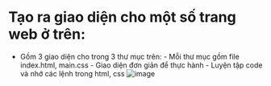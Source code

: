 # Tạo ra giao diện cho một số trang web ở trên:
- Gồm 3 giao diện cho trong 3 thư mục trên:
        - Mỗi thư mục gồm file index.html, main.css
        - Giao diện đơn giản để thực hành
        - Luyện tập code và nhớ các lệnh trong html, css
![image](https://user-images.githubusercontent.com/92636328/179945984-c4df95b7-53b2-4451-864e-4532a5c81f7e.png)
